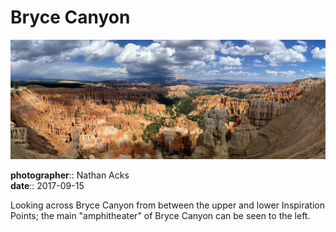 # Bryce Canyon

![A semi-circular amphitheater filled with hundreds of densely packed red and white stone pillars](assets/2017-09-15-bryce-canyon.webp)

**photographer**:: Nathan Acks  
**date**:: 2017-09-15

Looking across Bryce Canyon from between the upper and lower Inspiration Points; the main "amphitheater" of Bryce Canyon can be seen to the left.
